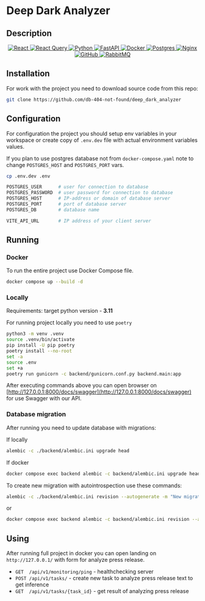 # Deep Dark Analyzer

## Description

<a href="https://github.com/Ileriayo/markdown-badges">
  <p align="center">
    <img alt="React" src="https://img.shields.io/badge/react-%2320232a.svg?style=for-the-badge&logo=react&logoColor=%2361DAFB" />
    <img alt="React Query" src="https://img.shields.io/badge/-React%20Query-FF4154?style=for-the-badge&logo=react%20query&logoColor=white" />
    <img alt="Python" src="https://img.shields.io/badge/python-3670A0?style=for-the-badge&logo=python&logoColor=ffdd54"/>
    <img alt="FastAPI" src="https://img.shields.io/badge/FastAPI-005571?style=for-the-badge&logo=fastapi"/>
    <img alt="Docker" src="https://img.shields.io/badge/docker-%230db7ed.svg?style=for-the-badge&logo=docker&logoColor=white"/>
    <img alt="Postgres" src="https://img.shields.io/badge/postgres-%23316192.svg?style=for-the-badge&logo=postgresql&logoColor=white"/>
    <img alt="Nginx" src="https://img.shields.io/badge/nginx-%23009639.svg?style=for-the-badge&logo=nginx&logoColor=white"/>
    <img alt="GitHub" src="https://img.shields.io/badge/github-%23121011.svg?style=for-the-badge&logo=github&logoColor=white"/>
    <img alt="RabbitMQ" src="https://img.shields.io/badge/Rabbitmq-FF6600?style=for-the-badge&logo=rabbitmq&logoColor=white"/>
  </p>
</a>

## Installation

For work with the project you need to download source code from this repo:

```bash
git clone https://github.com/db-404-not-found/deep_dark_analyzer
```

## Configuration

For configuration the project you should setup env variables in your workspace or create
copy of  `.env.dev` file with actual environment variables values.

If you plan to use postgres database not from `docker-compose.yaml` note to change
`POSTGRES_HOST` and `POSTGRES_PORT` vars.

```bash
cp .env.dev .env
```

```bash
POSTGRES_USER      # user for connection to database
POSTGRES_PASSWORD  # user password for connection to database
POSTGRES_HOST      # IP-address or domain of database server
POSTGRES_PORT      # port of database server
POSTGRES_DB        # database name

VITE_API_URL       # IP address of your client server
```

## Running

### Docker

To run the entire project use Docker Compose file.

```bash
docker compose up --build -d
```

### Locally

Requirements: target python version - **3.11**

For running project locally you need to use `poetry`

```bash
python3 -m venv .venv
source .venv/bin/activate
pip install -U pip poetry
poetry install --no-root
set -a
source .env
set +a
poetry run gunicorn -c backend/gunicorn.conf.py backend.main:app
```

After executing commands above you can open browser on
[http://127.0.0.1:8000/docs/swagger](http://127.0.0.1:8000/docs/swagger) for use
Swagger with our API.

### Database migration

After running you need to update database with migrations:

If locally

```bash
alembic -c ./backend/alembic.ini upgrade head
```

If docker

```bash
docker compose exec backend alembic -c backend/alembic.ini upgrade head
```

To create new migration with autointrospection use these commands:

```bash
alembic -c ./backend/alembic.ini revision --autogenerate -m "New migration name"
```

or

```bash
docker compose exec backend alembic -c backend/alembic.ini revision --autogenerate -m "New migration name"
```

## Using

After running full project in docker you can open landing on `http://127.0.0.1/` with
form for analyze press release.

- `GET  /api/v1/monitoring/ping` - healthchecking server
- `POST /api/v1/tasks/` - create new task to analyze press release text to get inference
- `GET  /api/v1/tasks/{task_id}` - get result of analyzing press release